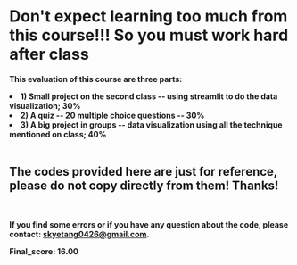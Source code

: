 <h1><b> Don't expect learning too much from this course!!! So you must work hard after class</h1></b>

<b> This evaluation of this course are three parts:
 
  <li> 1) Small project on the second class -- using streamlit to do the data visualization; 30%</li>
  <li> 2) A quiz -- 20 multiple choice questions -- 30% </li>
  <li> 3) A big project in groups -- data visualization using all the technique mentioned on class; 40%</li>
<br/>
  <h2><b> The codes provided here are just for reference, please do not copy directly from them! Thanks!</h2></b>
  <br/>
  
  If you find some errors or if you have any question about the code, please contact: skyetang0426@gmail.com.
  <br/>
  
  Final_score: 16.00
